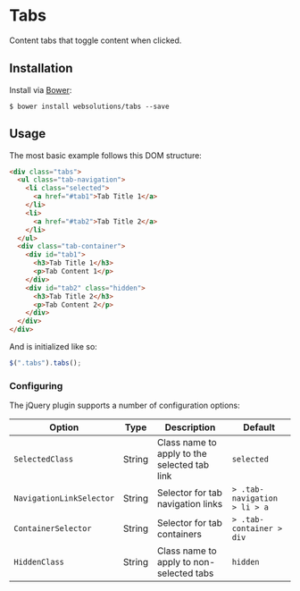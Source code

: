 # Tabs

Content tabs that toggle content when clicked.

## Installation

Install via [Bower](http://bower.io):

```
$ bower install websolutions/tabs --save
```

## Usage

The most basic example follows this DOM structure:
``` html
<div class="tabs">
  <ul class="tab-navigation">
    <li class="selected">
      <a href="#tab1">Tab Title 1</a>
    </li>
    <li>
      <a href="#tab2">Tab Title 2</a>
    </li>
  </ul>
  <div class="tab-container">
    <div id="tab1">
      <h3>Tab Title 1</h3>
      <p>Tab Content 1</p>
    </div>
    <div id="tab2" class="hidden">
      <h3>Tab Title 2</h3>
      <p>Tab Content 2</p>
    </div>
  </div>
</div>
```

And is initialized like so:
``` javascript
$(".tabs").tabs();
```

### Configuring

The jQuery plugin supports a number of configuration options:

Option                      | Type     | Description                                                      | Default
----------------------------|----------|------------------------------------------------------------------|--------
`SelectedClass`             | String   | Class name to apply to the selected tab link                     | `selected`
`NavigationLinkSelector`    | String   | Selector for tab navigation links                                | `> .tab-navigation > li > a`
`ContainerSelector`         | String   | Selector for tab containers                                      | `> .tab-container > div`
`HiddenClass`               | String   | Class name to apply to non-selected tabs                         | `hidden`

